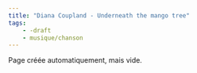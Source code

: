 ```yaml
---
title: "Diana Coupland - Underneath the mango tree"
tags:
    - -draft
    - musique/chanson
---
```


Page créée automatiquement, mais vide.
